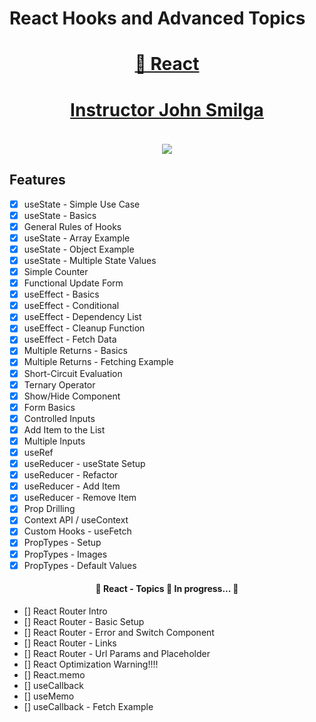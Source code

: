 <h1>React Hooks and Advanced Topics</h1>

<h1 align="center">
    <a href="https://pt-br.reactjs.org/">🔗 React</a>
</h1>

<h1 align="center">
    <a href="https://www.johnsmilga.com/">
    <h4>Instructor John Smilga</h4>
    <img src="https://www.johnsmilga.com/static/addict-logo-1aa184b72402c3328eac28070b4f062d.svg"/>
    </a>
</h1>

## Features

- [x] useState - Simple Use Case
- [x] useState - Basics
- [x] General Rules of Hooks
- [x] useState - Array Example
- [x] useState - Object Example
- [x] useState - Multiple State Values
- [x] Simple Counter
- [x] Functional Update Form
- [x] useEffect - Basics
- [x] useEffect - Conditional
- [x] useEffect - Dependency List
- [x] useEffect - Cleanup Function
- [x] useEffect - Fetch Data
- [x] Multiple Returns - Basics
- [x] Multiple Returns - Fetching Example
- [x] Short-Circuit Evaluation
- [x] Ternary Operator
- [x] Show/Hide Component
- [x] Form Basics
- [x] Controlled Inputs
- [x] Add Item to the List
- [x] Multiple Inputs
- [x] useRef
- [x] useReducer - useState Setup
- [x] useReducer - Refactor
- [x] useReducer - Add Item
- [x] useReducer - Remove Item
- [x] Prop Drilling
- [x] Context API / useContext
- [x] Custom Hooks - useFetch
- [x] PropTypes - Setup
- [x] PropTypes - Images
- [x] PropTypes - Default Values

<h4 align="center"> 
	🚧  React - Topics 🚀 In progress...  🚧
</h4>

- [] React Router Intro
- [] React Router - Basic Setup
- [] React Router - Error and Switch Component
- [] React Router - Links
- [] React Router - Url Params and Placeholder
- [] React Optimization Warning!!!!
- [] React.memo
- [] useCallback
- [] useMemo
- [] useCallback - Fetch Example
